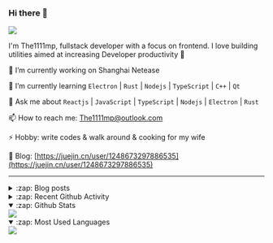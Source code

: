 ### Hi there 👋

![](https://komarev.com/ghpvc/?username=1111mp&color=green)

I'm The1111mp, fullstack developer with a focus on frontend. I love building utilities aimed at increasing Developer productivity 🙌

🔭 I’m currently working on Shanghai Netease

🌱 I’m currently learning `Electron` | `Rust` | `Nodejs` | `TypeScript` | `C++` | `Qt`

💬 Ask me about `Reactjs` | `JavaScript` | `TypeScript` | `Nodejs` | `Electron` | `Rust`

📫 How to reach me: <a href="mailto:The1111mp@outlook.com">The1111mp@outlook.com</a>

⚡ Hobby: write codes & walk around & cooking for my wife

📖 Blog: [https://juejin.cn/user/1248673297886535](https://juejin.cn/user/1248673297886535)

***

<details>
  <summary>:zap: Blog posts</summary>

  - [这里有从零开始构建现代化前端UI组件库所需要的一切](https://juejin.cn/post/7324011329883045915)
  - [使用 nvm-desktop 轻松安装和管理多个 node 版本](https://juejin.cn/post/7267791228872179727)
  - [Electron 中集成 SQLite3 数据库的最佳实践](https://juejin.cn/post/7202807471881306172)
  - [从0开发IM，单聊群聊在线离线消息以及消息的已读未读功能](https://juejin.cn/post/7202583557751865401)
  - [Electron（网页）中实现接近微信消息发送体验的消息输入框及界面](https://juejin.cn/post/7252505446396575781)
  - [Qt中基于QWebEngineView和QWebChannel实现与web的交互](https://juejin.cn/post/7238423148555501629)
</details>

<details>
  <summary>:zap: Recent Github Activity</summary>

  <!--START_SECTION:activity-->
1. 💪 Opened PR [#1945](https://github.com/clash-verge-rev/clash-verge-rev/pull/1945) in [clash-verge-rev/clash-verge-rev](https://github.com/clash-verge-rev/clash-verge-rev)
2. 🗣 Commented on [#129](https://github.com/1111mp/nvm-desktop/issues/129#issuecomment-2436761075) in [1111mp/nvm-desktop](https://github.com/1111mp/nvm-desktop)
3. 🗣 Commented on [#131](https://github.com/1111mp/nvm-desktop/issues/131#issuecomment-2434071821) in [1111mp/nvm-desktop](https://github.com/1111mp/nvm-desktop)
4. 🗣 Commented on [#131](https://github.com/1111mp/nvm-desktop/issues/131#issuecomment-2425719184) in [1111mp/nvm-desktop](https://github.com/1111mp/nvm-desktop)
5. 🗣 Commented on [#131](https://github.com/1111mp/nvm-desktop/issues/131#issuecomment-2425519205) in [1111mp/nvm-desktop](https://github.com/1111mp/nvm-desktop)
6. 🗣 Commented on [#128](https://github.com/1111mp/nvm-desktop/issues/128#issuecomment-2422492724) in [1111mp/nvm-desktop](https://github.com/1111mp/nvm-desktop)
7. 🔒 Closed issue [#128](https://github.com/1111mp/nvm-desktop/issues/128) in [1111mp/nvm-desktop](https://github.com/1111mp/nvm-desktop)
8. 🗣 Commented on [#130](https://github.com/1111mp/nvm-desktop/issues/130#issuecomment-2422492017) in [1111mp/nvm-desktop](https://github.com/1111mp/nvm-desktop)
9. 🔒 Closed issue [#130](https://github.com/1111mp/nvm-desktop/issues/130) in [1111mp/nvm-desktop](https://github.com/1111mp/nvm-desktop)
10. 🗣 Commented on [#124](https://github.com/1111mp/nvm-desktop/issues/124#issuecomment-2421836435) in [1111mp/nvm-desktop](https://github.com/1111mp/nvm-desktop)
  <!--END_SECTION:activity-->
</details>

<details open>
  <summary>:zap: Github Stats</summary>

  <img align="center" src="https://github-readme-stats-sigma-five.vercel.app/api?username=1111mp&show_icons=true&hide_border=true&theme=gruvbox" />
</details>

<details open>
  <summary>:zap: Most Used Languages</summary>

  <img align="center" src="https://github-readme-stats-sigma-five.vercel.app/api/top-langs/?username=1111mp&layout=compact&show_icons=true&hide_border=true&theme=gruvbox" />
</details>


<!--
**1111mp/1111mp** is a ✨ _special_ ✨ repository because its `README.md` (this file) appears on your GitHub profile.

Here are some ideas to get you started:

- 🔭 I’m currently working on ...
- 🌱 I’m currently learning ...
- 👯 I’m looking to collaborate on ...
- 🤔 I’m looking for help with ...
- 💬 Ask me about ...
- 📫 How to reach me: ...
- 😄 Pronouns: ...
- ⚡ Fun fact: ...
-->
